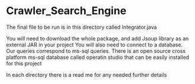 # Crawler_Search_Engine

The final file to be run is in this directory called Integrator.java

You will need to download the whole package, and add Jsoup library as an external JAR in your project
You will also need to connect to a database. Our queries correspond to ms-sql queries.
There is an open source cross platform ms-sql database called operatin studio that can be easily installed for this project

In each directory there is a read me for any needed further details
